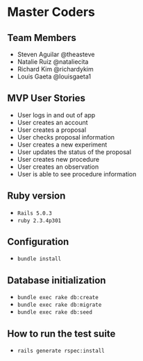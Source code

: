 # Master Coders

## Team Members
* Steven Aguilar @theasteve
* Natalie Ruiz @nataliecita
* Richard Kim @richardykim
* Louis Gaeta @louisgaeta1

## MVP User Stories
* User logs in and out of app
* User creates an account
* User creates a proposal
* User checks proposal information
* User creates a new experiment
* User updates the status of the proposal
* User creates new procedure
* User creates an observation
* User is able to see procedure information

## Ruby version
* ```Rails 5.0.3```
* ```ruby 2.3.4p301```

## Configuration
*  ```bundle install```

## Database initialization
* ```bundle exec rake db:create```
* ```bundle exec rake db:migrate```
* ```bundle exec rake db:seed```

## How to run the test suite
* ```rails generate rspec:install```


